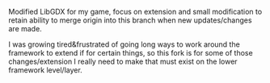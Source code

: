 Modified LibGDX for my game, focus on extension and small modification to retain ability to merge origin into this branch when new updates/changes are made.

I was growing tired&frustrated of going long ways to work around the framework to extend if for certain things, so this fork is for some of those changes/extension I really need to make that must exist on the lower framework level/layer.
